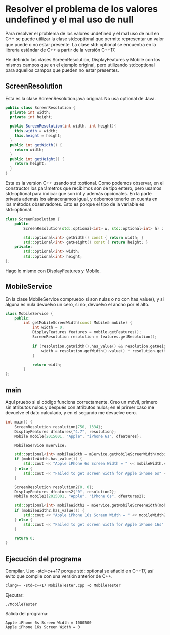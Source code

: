 # Resolver el problema de los valores undefined y el mal uso de null

Para resolver el problema de los valores undefined y el mal uso de null en C++ se puede utilizar la clase std::optional que permite representar un valor que puede o no estar presente. La clase std::optional se encuentra en la librería estándar de C++ a partir de la versión C++17.

He definido las clases ScreenResolution, DisplayFeatures y Mobile con los mismos campos que en el ejemplo original, pero utilizando std::optional para aquellos campos que pueden no estar presentes.

## ScreenResolution

Esta es la clase ScreenResolution.java original. No usa optional de Java.

```java
public class ScreenResolution {
  private int width;
  private int height;

  public ScreenResolution(int width, int height){
    this.width = width;
    this.height = height;
  }
  public int getWidth() {
    return width;
  }
  public int getHeight() {
    return height;
  }
}
```

Esta es la version C++ usando std::optional. Como podemos observar, en el constructor los parámetros que
recibimos son de tipo entero, pero usamos std::optional<int> para indicar que son int y además opcionales. En la parte privada además los almacenamos igual, y debemos tenerlo en cuenta en los métodos observadores. Esto es porque el tipo de la variable es std::optional<int>.

```c++
class ScreenResolution {
    public:
        ScreenResolution(std::optional<int> w, std::optional<int> h) : width(w), height(h) {}

        std::optional<int> getWidth() const { return width; }
        std::optional<int> getHeight() const { return height; }
    private:
        std::optional<int> width;
        std::optional<int> height;
};
```

Hago lo mismo con DisplayFeatures y Mobile.

## MobileService

En la clase MobileService compruebo si son nulas o no con has_value(), y si alguna es nula devuelvo un cero, si no, devuelvo el ancho por el alto.

```c++
class MobileService {
    public:
        int getMobileScreenWidth(const Mobile& mobile) {
            int width = 0;
            DisplayFeatures features = mobile.getFeatures();
            ScreenResolution resolution = features.getResolution();

            if (resolution.getWidth().has_value() && resolution.getHeight().has_value()) {
                width = resolution.getWidth().value() * resolution.getHeight().value();
            }

            return width;
        }
};
```

## main

Aquí pruebo si el código funciona correctamente. Creo un móvil, primero sin atributos nulos y después con atributos nulos; en el primer caso me devuelve el dato calculado, y en el segundo me devuelve cero.

```c++
int main() {
    ScreenResolution resolution{750, 1334};
    DisplayFeatures dfeatures{"4.7", resolution};
    Mobile mobile{2015001, "Apple", "iPhone 6s", dfeatures};

    MobileService mService;

    std::optional<int> mobileWidth = mService.getMobileScreenWidth(mobile);
    if (mobileWidth.has_value()) {
        std::cout << "Apple iPhone 6s Screen Width = " << mobileWidth.value() << std::endl;
    } else {
        std::cout << "Failed to get screen width for Apple iPhone 6s" << std::endl;
    }

    ScreenResolution resolution2{0, 0};
    DisplayFeatures dfeatures2{"0", resolution2};
    Mobile mobile2{2015001, "Apple", "iPhone 6s", dfeatures2};

    std::optional<int> mobileWidth2 = mService.getMobileScreenWidth(mobile2);
    if (mobileWidth2.has_value()) {
        std::cout << "Apple iPhone 16s Screen Width = " << mobileWidth2.value() << std::endl;
    } else {
        std::cout << "Failed to get screen width for Apple iPhone 16s" << std::endl;
    }

    return 0;
}
```

## Ejecución del programa

Compilar. Uso -std=c++17 porque std::optional se añadió en C++17, así evito que compile con una versión anterior de C++.

```console
clang++ -std=c++17 MobileTester.cpp -o MobileTester
```

Ejecutar:

```console
./MobileTester
```

Salida del programa:

```console
Apple iPhone 6s Screen Width = 1000500
Apple iPhone 16s Screen Width = 0
```
